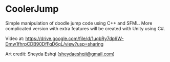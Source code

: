 # CoolerJump
Simple manipulation of doodle jump code using C++ and SFML. 
More complicated version with extra features will be created with Unity using C#.

Video at: https://drive.google.com/file/d/1uqbRy7dp9W-Dmw1fhrpCDB90DfFqD6qL/view?usp=sharing

Art credit: Sheyda Eshqi (sheydaeshqii@gmail.com)


